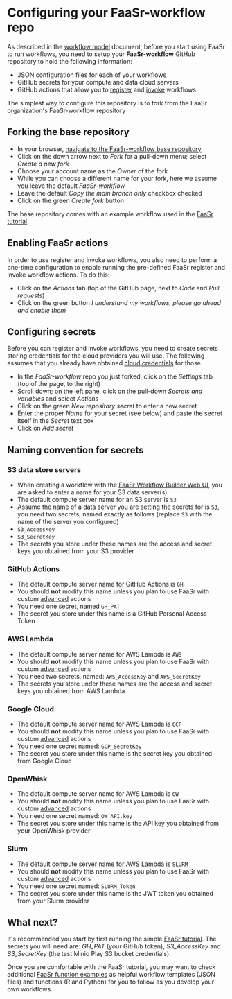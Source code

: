 # Configuring your FaaSr-workflow repo

As described in the [workflow model] document, before you start using FaaSr to run workflows, you need to setup your **FaaSr-workflow** GitHub repository to hold the following information:

- JSON configuration files for each of your workflows
- GitHub secrets for your compute and data cloud servers
- GitHub actions that allow you to [register] and [invoke] workflows

The simplest way to configure this repository is to fork from the FaaSr organization's FaaSr-workflow repository

## Forking the base repository

- In your browser, [navigate to the FaaSr-workflow base repository](https://github.com/FaaSr/FaaSr-workflow)
- Click on the down arrow next to _Fork_ for a pull-down menu; select _Create a new fork_
- Choose your account name as the _Owner_ of the fork
- While you can choose a different name for your fork, here we assume you leave the default _FaaSr-workflow_
- Leave the default _Copy the main branch only_ checkbox checked
- Click on the green _Create fork_ button

The base repository comes with an example workflow used in the [FaaSr tutorial]. 

## Enabling FaaSr actions

In order to use register and invoke workflows, you also need to perform a one-time configuration to enable running the pre-defined FaaSr register and invoke workflow actions. To do this:

- Click on the _Actions_ tab (top of the GitHub page, next to _Code_ and _Pull requests_)
- Click on the green button _I understand my workflows, please go ahead and enable them_

## Configuring secrets

Before you can register and invoke workflows, you need to create secrets storing credentials for the cloud providers you will use. The following assumes that you already have obtained [cloud credentials] for those.

- In the _FaaSr-workflow_ repo you just forked, click on the _Settings_ tab (top of the page, to the right)
- Scroll down; on the left pane, click on the pull-down _Secrets and variables_ and select _Actions_
- Click on the green _New repository secret_ to enter a new secret
- Enter the proper _Name_ for your secret (see below) and paste the secret itself in the _Secret_ text box
- Click on _Add secret_

## Naming convention for secrets

### S3 data store servers

- When creating a workflow with the [FaaSr Workflow Builder Web UI], you are asked to enter a name for your S3 data server(s)
- The default compute server name for an S3 server is `S3`
- Assume the name of a data server you are setting the secrets for is `S3`, you need two secrets, named exactly as follows (replace `S3` with the name of the server you configured)
- `S3_AccessKey`
- `S3_SecretKey`
- The secrets you store under these names are the access and secret keys you obtained from your S3 provider

### GitHub Actions

- The default compute server name for GitHub Actions is `GH`
- You should **not** modify this name unless you plan to use FaaSr with custom [advanced] actions
- You need one secret, named `GH_PAT`
- The secret you store under this name is a GitHub Personal Access Token

### AWS Lambda

- The default compute server name for AWS Lambda is `AWS`
- You should **not** modify this name unless you plan to use FaaSr with custom [advanced] actions
- You need two secrets, named: `AWS_AccessKey` and `AWS_SecretKey`
- The secrets you store under these names are the access and secret keys you obtained from AWS Lambda

### Google Cloud

- The default compute server name for AWS Lambda is `GCP`
- You should **not** modify this name unless you plan to use FaaSr with custom [advanced] actions
- You need one secret named: `GCP_SecretKey` 
- The secret you store under this name is the secret key you obtained from Google Cloud

### OpenWhisk

- The default compute server name for AWS Lambda is `OW`
- You should **not** modify this name unless you plan to use FaaSr with custom [advanced] actions
- You need one secret named: `OW_API.key` 
- The secret you store under this name is the API key you obtained from your OpenWhisk provider

### Slurm

- The default compute server name for AWS Lambda is `SLURM`
- You should **not** modify this name unless you plan to use FaaSr with custom [advanced] actions
- You need one secret named: `SLURM_Token` 
- The secret you store under this name is the JWT token you obtained from your Slurm provider

## What next?
It's recommended you start by first running the simple [FaaSr tutorial]. The secrets you will need are: *GH_PAT* (your GitHub token), *S3_AccessKey* and *S3_SecretKey* (the test Minio Play S3 bucket credentials).

Once you are comfortable with the FaaSr tutorial, you may want to check additional [FaaSr function examples] as helpful workflow templates (JSON files) and functions (R and Python) for you to follow as you develop your own workflows. 

[workflow model]: prog_model.md
[register]: register_workflow.md
[invoke]: invoke_workflow.md
[FaaSr tutorial]: tutorial.md
[cloud credentials]: credentials.md
[FaaSr Workflow Builder Web UI]: workflows.md
[advanced]: advanced.md
[FaaSr function examples]: functionexamples.md